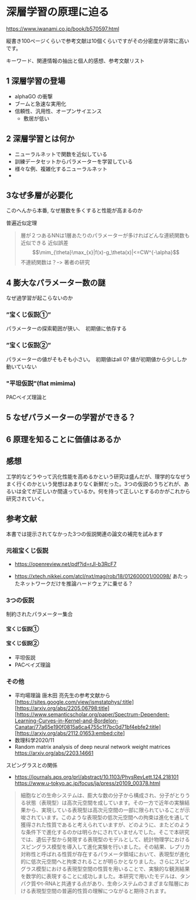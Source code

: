 # 深層学習の原理に迫る
https://www.iwanami.co.jp/book/b570597.html

縦書き100ページくらいで参考文献は10個くらいですがその分密度が非常に高いです。

キーワード、関連情報の抽出と個人的感想、参考文献リスト

##  1 深層学習の登場
- alphaGO の衝撃
- ブームと急速な実用化
- 信頼性、汎用性、オープンサイエンス
    - 敷居が低い

##  2 深層学習とは何か
- ニューラルネットで関数を近似している
- 訓練データセットからパラメーターを学習している
- 様々な例、複雑化するニューラルネット
- 
## 3なぜ多層が必要化
このへんから本番, なぜ層数を多くすると性能が高まるのか

普遍近似定理
> 層が２つあるNNは1層あたりのパラメーターが多ければどんな連続関数も近似できる
近似誤差 $$\mim_{\theta}\max_{x}|f(x)-g_\theta(x)|<=CW^{-\alpha}$$
不連続関数は？ｰ>
著者の研究

## 4 膨大なパラメーター数の謎
なぜ過学習が起こらないのか

### ”宝くじ仮説①”　
パラメーターの探索範囲が狭い、　初期値に依存する

### ”宝くじ仮説②”

パラメーターの値がそもそも小さい。　初期値はall 0?
値が初期値から少ししか動いていない

### "平坦仮説"(flat mimima)
 PACベイズ理論と

## 5 なぜパラメーターの学習ができる？

## 6 原理を知ることに価値はあるか

## 感想

工学的などうやって汎化性能を高めるかという研究は盛んだが、理学的ななぜうまく行くのかという発想はあまりなく新鮮だった。3つの仮説のうちどれが、あるいは全てが正しいか間違っているか。何を持って正しいとするのかがこれから研究されていく。


## 参考文献
本書では提示されてなかった3つの仮説関連の論文の補完を試みます
### 元祖宝くじ仮説
- https://openreview.net/pdf?id=rJl-b3RcF7

- https://xtech.nikkei.com/atcl/nxt/mag/rob/18/012600001/00098/ あたったネットワークだけを推論ハードウェアに乗せる？

### 3つの仮説
制約されたパラメーター集合
#### 宝くじ仮説①

#### 宝くじ仮説②

- 平坦仮説
 - PACベイズ理論

### その他

- 平均場理論
唐木田 亮先生の参考文献から [https://sites.google.com/view/ismstatphys/:title]
[https://arxiv.org/abs/2205.06798:title]
[https://www.semanticscholar.org/paper/Spectrum-Dependent-Learning-Curves-in-Kernel-and-Bordelon-Canatar/77a65e190f0815a6ca4755c1f7bc0d71bf4ebfe2:title]
[https://arxiv.org/abs/2112.01653:embed:cite]
- 数理科学2020/11 
- Random matrix analysis of deep neural network weight matrices https://arxiv.org/abs/2203.14661

スピングラスとの関係 
-  https://journals.aps.org/prl/abstract/10.1103/PhysRevLett.124.218101 https://www.u-tokyo.ac.jp/focus/ja/press/z0109_00378.html

>細胞などの生命システムは、膨大な数の分子から構成され、分子がとりうる状態（表現型）は高次元空間を成しています。その一方で近年の実験結果から、実現している表現型は高次元空間の一部に限られていることが示唆されています。このような表現型の低次元空間への拘束は進化を通して獲得された性質であると考えられていますが、どのように、またどのような条件下で進化するのかは明らかにされていませんでした。そこで本研究では、遺伝子型から発現する表現型のモデルとして、統計物理学におけるスピングラス模型を導入して進化実験を行いました。その結果、レプリカ対称性と呼ばれる性質が存在するパラメータ領域において、表現型が進化的に低次元空間へと拘束されることが明らかとなりました。さらにスピングラス模型における表現型空間の性質を用いることで、実験的な観測結果を数学的に表現することに成功しました。本研究で用いたモデルは、タンパク質やt-RNAと共通する点があり、生命システムのさまざまな階層における表現型空間の普遍的性質の理解につながると期待されます。


